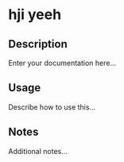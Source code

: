 # hji yeeh



## Description
Enter your documentation here...

## Usage
Describe how to use this...

## Notes
Additional notes...